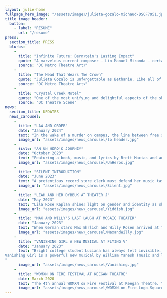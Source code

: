 ```yaml
---
layout: julie-home
fullpage_hero_image: "/assets/images/julieta-gozalo-michaud-DSCF7951.jpg"
title_image_header:
  button:
    - label: "RESUME"
      url: "/resume"
press:
  section_title: PRESS
  blurbs:
    - 
      title: "Infinite Future: Bernstein's Lasting Impact"
      quote: "A marvelous current composer – Lin-Manuel Miranda – certainly seems to be influenced by Bernstein, and his pulsating song “Carnival De Barrio” from In the Heights was delivered with a lusty and earthy interpretation by Julieta Gozalo that was absolutely thrilling to listen to."
      source: "DC Metro Theatre Arts"
    - 
      title: "The Head That Wears The Crown"
      quote: "Julieta Gozalo is unforgettable as Bethanie. Like all of Villanueva’s characters, Bethanie’s perfect life is only skin-deep, and Gozalo provides a very genuine feeling to a girl who uses high school politics as a coping mechanism for troubling home issues. Gozalo navigates the character’s age change from the first half to the second half incredibly well, growing from submissive to her friends, to ambivalent without any feeling of emotional whiplash."
      source: "DC Metro Theatre Arts"
    - 
      title: "Crystal Creek Motel"
      quote: "One of the most unifying and delightful aspects of the show is the cleaning staff, played by Gozalo and Denman, who not only reset the stage between each scene, but also get their own, nearly wordless yet entirely satisfying, story arc."
      source: "DC Theatre Scene"
news:
  section_title: UPDATES
  news_carousel:
    - 
      title: "LAW AND ORDER"
      date: "January 2024"
      text: "In the wake of a murder on campus, the line between free speech and hate speech at a university is examined."
      image_url: "assets/images/news_carousel/lo header.jpg"
    -
      title: "AN UN-HERO'S JOURNEY"
      date: "October 2023"
      text: "Featuring a book, music, and lyrics by Brett Macias and additional book and lyrics by Jessica Carmona, the new musical is based on events from Macias’ life. The story follows Hector Gonzalez and his half-sister, Jasmine, as they travel to Costa Rica in search of their father, who went missing under mysterious circumstances six years earlier."
      image_url: "assets/images/news_carousel/UnHeros.jpg"
    - 
      title: "SILENT INTRODUCTION"
      date: "June 2023"
      text: "A pretentious record store clerk must defend her music taste after a finance bro tries to purchase a rare used record."
      image_url: "assets/images/news_carousel/Silent.jpg"
    - 
      title: "LEAH AND HER DYBBUK AT THEATER J"
      date: "May 2023"
      text: "Lila Rose Kaplan shines light on gender and identity as she reimagines Ansky’s classic Yiddish play, The Dybbuk. Her new play is a comic drama about a photographer and a Rabbi and their history with The Dybbuk. With a female ensemble, they revisit key moments from this classic story as they grapple with understanding a woman’s role in Jewish life and Jewish lore."
      image_url: "assets/images/news_carousel/Yiddish.jpg"
    - 
      title: "MAX AND WILLY'S LAST LAUGH AT MOSAIC THEATER"
      date: "January 2023"
      text: "When German stars Max Ehrlich and Willy Rosen arrived at the Westerbork Transit Camp, the commandant said, “A train leaves here for Auschwitz every Tuesday morning. If you do a cabaret performance on Monday nights, it will lift morale. If you’re funny, you won’t have to get on the train!” For 18 months, they performed the funniest cabaret in Europe. This true story comes to life in Max & Willy’s Last Laugh, a new musical play based upon the actual comedy sketches, songs, and jokes that have been forgotten for over 70 years—until now"
      image_url: "assets/images/news_carousel/MaxandWilly.jpg"
    - 
      title: "VANISHING GIRL A NEW MUSICAL AT FLYING V"
      date: "January 2023"
      text: "Bright college student Luciana has always felt invisible. She leans on her one best friend, crushes on the girl at the comic shop from afar, and toils at writing alone. Suddenly, Luciana acquires electricity-related superpowers and finds that, like a battery, she’s slowly fading out. Can she figure out how to be seen before it’s too late?
Vanishing Girl is a powerful new musical by William Yanesh (music and lyrics) and Hope Villanueva (book) and directed by Eric Jordan Young about feeling invisible and learning you’re not.
"
      image_url: "assets/images/news_carousel/Vanishing.jpg"
    - 
      title: "WOMXN ON FIRE FESTIVAL AT KEEGAN THEATRE"
      date: March 2020
      text: "The 4th annual WOMXN on Fire Festival at Keegan Theatre. \n Over the course of a week, audiences had the opportunity to interact with an exciting and eclectic group of new works, emerging playwrights, and directors and performers."
      image_url: "assets/images/news_carousel/WOMXN-on-Fire-Logo-Square_edited_edited.jpg"
---
```

